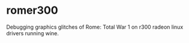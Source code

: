 # romer300

Debugging graphics glitches of Rome: Total War 1 on r300 radeon linux drivers running wine.